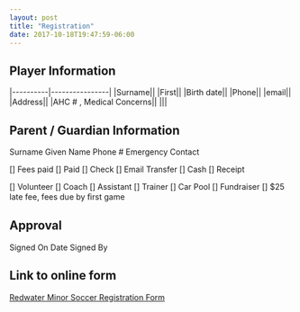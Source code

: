```yaml
---
layout: post
title: "Registration"
date: 2017-10-18T19:47:59-06:00
---
```


## Player Information

|----------|----------------|
|Surname||
|First||
|Birth date||
|Phone||
|email||
|Address||
|AHC # , Medical Concerns||
|||

## Parent / Guardian Information

Surname
Given Name
Phone #
Emergency Contact

[] Fees paid
[] Paid
[] Check
[] Email Transfer
[] Cash
[] Receipt


[] Volunteer
[] Coach
[] Assistant
[] Trainer
[] Car Pool
[] Fundraiser
[] $25 late fee, fees due by ﬁrst game

## Approval
Signed On Date
Signed By


## Link to online form

[Redwater Minor Soccer Registration Form][gform]

[gform]: https://goo.gl/forms/NLfy1wy38AtFTVk03
